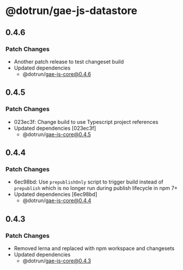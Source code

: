 # @dotrun/gae-js-datastore

## 0.4.6

### Patch Changes

- Another patch release to test changeset build
- Updated dependencies
  - @dotrun/gae-js-core@0.4.6

## 0.4.5

### Patch Changes

- 023ec3f: Change build to use Typescript project references
- Updated dependencies [023ec3f]
  - @dotrun/gae-js-core@0.4.5

## 0.4.4

### Patch Changes

- 6ec98bd: Use `prepublishOnly` script to trigger build instead of `prepublish` which is no longer run during publish lifecycle in npm 7+
- Updated dependencies [6ec98bd]
  - @dotrun/gae-js-core@0.4.4

## 0.4.3

### Patch Changes

- Removed lerna and replaced with npm workspace and changesets
- Updated dependencies
  - @dotrun/gae-js-core@0.4.3
